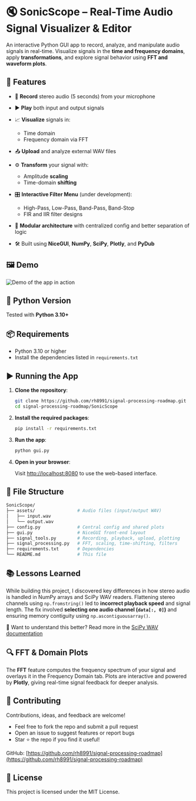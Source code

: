 # 🔇 SonicScope – Real-Time Audio Signal Visualizer & Editor

An interactive Python GUI app to record, analyze, and manipulate audio signals in real-time. Visualize signals in the **time and frequency domains**, apply **transformations**, and explore signal behavior using **FFT and waveform plots**.

## 🚀 Features

* 🔴 **Record** stereo audio (5 seconds) from your microphone
* ▶️ **Play** both input and output signals
* 📈 **Visualize** signals in:

  * Time domain
  * Frequency domain via FFT
* 📤 **Upload** and analyze external WAV files
* ⚙️ **Transform** your signal with:

  * Amplitude **scaling**
  * Time-domain **shifting**
* 🎛️ **Interactive Filter Menu** (under development):

  * High-Pass, Low-Pass, Band-Pass, Band-Stop
  * FIR and IIR filter designs
* 🧠 **Modular architecture** with centralized config and better separation of logic
* 🛠️ Built using **NiceGUI**, **NumPy**, **SciPy**, **Plotly**, and **PyDub**

## 🖼️ Demo

![Demo of the app in action](assets/demo.gif)

## 🐍 Python Version

Tested with **Python 3.10+**

## 📦 Requirements

* Python 3.10 or higher
* Install the dependencies listed in `requirements.txt`

## ▶️ Running the App

1. **Clone the repository**:

   ```bash
   git clone https://github.com/rh8991/signal-processing-roadmap.git
   cd signal-processing-roadmap/SonicScope
   ```

2. **Install the required packages**:

   ```bash
   pip install -r requirements.txt
   ```

3. **Run the app**:

   ```bash
   python gui.py
   ```

4. **Open in your browser**:

   Visit [http://localhost:8080](http://localhost:8080) to use the web-based interface.

## 📂 File Structure

```bash
SonicScope/
├── assets/                # Audio files (input/output WAV)
│   ├── input.wav
│   └── output.wav
├── config.py              # Central config and shared plots
├── gui.py                 # NiceGUI front-end layout
├── signal_tools.py        # Recording, playback, upload, plotting
├── signal_processing.py   # FFT, scaling, time-shifting, filters
├── requirements.txt       # Dependencies
└── README.md              # This file
```

## 📚 Lessons Learned

While building this project, I discovered key differences in how stereo audio is handled in NumPy arrays and SciPy WAV readers. Flattening stereo channels using `np.fromstring()` led to **incorrect playback speed** and signal length. The fix involved **selecting one audio channel (`data[:, 0]`)** and ensuring memory contiguity using `np.ascontiguousarray()`.

🧠 Want to understand this better? Read more in the [SciPy WAV documentation](https://docs.scipy.org/doc/scipy/reference/generated/scipy.io.wavfile.read.html)

## 🔍 FFT & Domain Plots

The **FFT** feature computes the frequency spectrum of your signal and overlays it in the Frequency Domain tab. Plots are interactive and powered by **Plotly**, giving real-time signal feedback for deeper analysis.

## 🤝 Contributing

Contributions, ideas, and feedback are welcome!

* Feel free to fork the repo and submit a pull request
* Open an issue to suggest features or report bugs
* Star ⭐ the repo if you find it useful!

GitHub: [https://github.com/rh8991/signal-processing-roadmap](https://github.com/rh8991/signal-processing-roadmap)

## 📄 License

This project is licensed under the MIT License.
